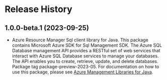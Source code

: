 # Release History

## 1.0.0-beta.1 (2023-09-25)

- Azure Resource Manager Sql client library for Java. This package contains Microsoft Azure SDK for Sql Management SDK. The Azure SQL Database management API provides a RESTful set of web services that interact with Azure SQL Database services to manage your databases. The API enables you to create, retrieve, update, and delete databases. Package tag package-preview-2023-05. For documentation on how to use this package, please see [Azure Management Libraries for Java](https://aka.ms/azsdk/java/mgmt).

